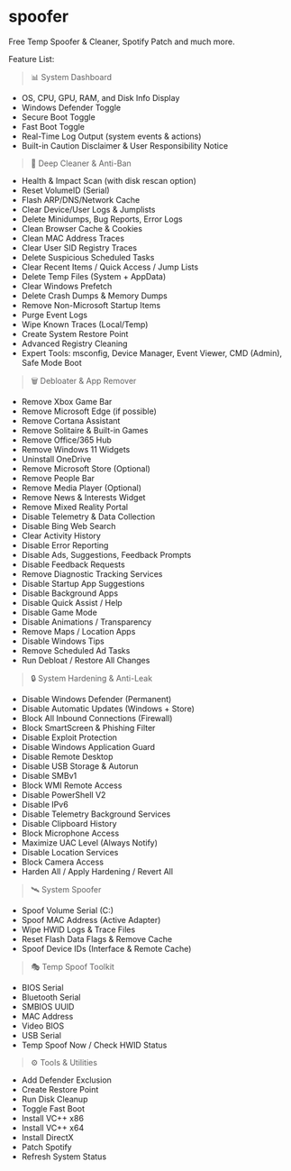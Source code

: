 # spoofer
Free Temp Spoofer &amp; Cleaner, Spotify Patch and much more. 

Feature List:
> 📊 System Dashboard
- OS, CPU, GPU, RAM, and Disk Info Display
- Windows Defender Toggle
- Secure Boot Toggle
- Fast Boot Toggle
- Real-Time Log Output (system events & actions)
- Built-in Caution Disclaimer & User Responsibility Notice

> 🧹 Deep Cleaner & Anti-Ban
- Health & Impact Scan (with disk rescan option)
- Reset VolumeID (Serial)
- Flash ARP/DNS/Network Cache
- Clear Device/User Logs & Jumplists
- Delete Minidumps, Bug Reports, Error Logs
- Clean Browser Cache & Cookies
- Clean MAC Address Traces
- Clear User SID Registry Traces
- Delete Suspicious Scheduled Tasks
- Clear Recent Items / Quick Access / Jump Lists
- Delete Temp Files (System + AppData)
- Clear Windows Prefetch
- Delete Crash Dumps & Memory Dumps
- Remove Non-Microsoft Startup Items
- Purge Event Logs
- Wipe Known Traces (Local/Temp)
- Create System Restore Point
- Advanced Registry Cleaning
- Expert Tools: msconfig, Device Manager, Event Viewer, CMD (Admin), Safe Mode Boot

> 🗑️ Debloater & App Remover
- Remove Xbox Game Bar
- Remove Microsoft Edge (if possible)
- Remove Cortana Assistant
- Remove Solitaire & Built-in Games
- Remove Office/365 Hub
- Remove Windows 11 Widgets
- Uninstall OneDrive
- Remove Microsoft Store (Optional)
- Remove People Bar
- Remove Media Player (Optional)
- Remove News & Interests Widget
- Remove Mixed Reality Portal
- Disable Telemetry & Data Collection
- Disable Bing Web Search
- Clear Activity History
- Disable Error Reporting
- Disable Ads, Suggestions, Feedback Prompts
- Disable Feedback Requests
- Remove Diagnostic Tracking Services
- Disable Startup App Suggestions
- Disable Background Apps
- Disable Quick Assist / Help
- Disable Game Mode
- Disable Animations / Transparency
- Remove Maps / Location Apps
- Disable Windows Tips
- Remove Scheduled Ad Tasks
- Run Debloat / Restore All Changes

> 🔒 System Hardening & Anti-Leak
- Disable Windows Defender (Permanent)
- Disable Automatic Updates (Windows + Store)
- Block All Inbound Connections (Firewall)
- Block SmartScreen & Phishing Filter
- Disable Exploit Protection
- Disable Windows Application Guard
- Disable Remote Desktop
- Disable USB Storage & Autorun
- Disable SMBv1
- Block WMI Remote Access
- Disable PowerShell V2
- Disable IPv6
- Disable Telemetry Background Services
- Disable Clipboard History
- Block Microphone Access
- Maximize UAC Level (Always Notify)
- Disable Location Services
- Block Camera Access
- Harden All / Apply Hardening / Revert All

> 🛰️ System Spoofer
- Spoof Volume Serial (C:)
- Spoof MAC Address (Active Adapter)
- Wipe HWID Logs & Trace Files
- Reset Flash Data Flags & Remove Cache
- Spoof Device IDs (Interface & Remote Cache)

> 🎭 Temp Spoof Toolkit
- BIOS Serial
- Bluetooth Serial
- SMBIOS UUID
- MAC Address
- Video BIOS
- USB Serial 
- Temp Spoof Now / Check HWID Status

> ⚙️ Tools & Utilities
- Add Defender Exclusion
- Create Restore Point
- Run Disk Cleanup
- Toggle Fast Boot
- Install VC++ x86
- Install VC++ x64
- Install DirectX
- Patch Spotify
- Refresh System Status
